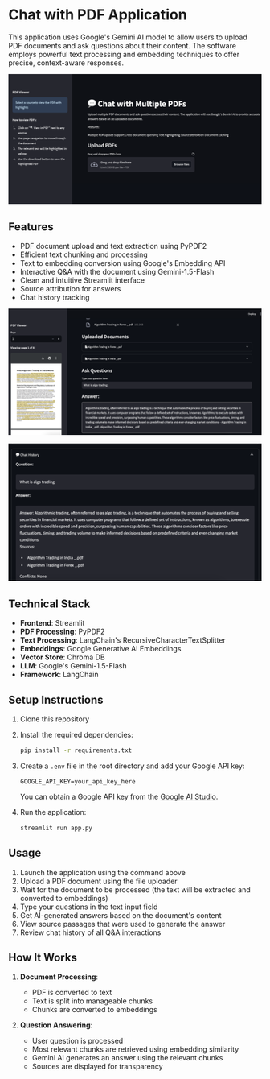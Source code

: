 # Chat with PDF Application

This application uses Google's Gemini AI model to allow users to upload PDF documents and ask questions about their content. The software employs powerful text processing and embedding techniques to offer precise, context-aware responses.

![main](assets/main.png)

## Features

- PDF document upload and text extraction using PyPDF2
- Efficient text chunking and processing
- Text to embedding conversion using Google's Embedding API
- Interactive Q&A with the document using Gemini-1.5-Flash
- Clean and intuitive Streamlit interface
- Source attribution for answers
- Chat history tracking

![main](assets/highlight.png)


![main](assets/chat_history.png)


## Technical Stack

- **Frontend**: Streamlit
- **PDF Processing**: PyPDF2
- **Text Processing**: LangChain's RecursiveCharacterTextSplitter
- **Embeddings**: Google Generative AI Embeddings
- **Vector Store**: Chroma DB
- **LLM**: Google's Gemini-1.5-Flash
- **Framework**: LangChain

## Setup Instructions

1. Clone this repository
2. Install the required dependencies:
   ```bash
   pip install -r requirements.txt
   ```
3. Create a `.env` file in the root directory and add your Google API key:
   ```
   GOOGLE_API_KEY=your_api_key_here
   ```
   You can obtain a Google API key from the [Google AI Studio](https://aistudio.google.com/apikey).

4. Run the application:
   ```bash
   streamlit run app.py
   ```

## Usage

1. Launch the application using the command above
2. Upload a PDF document using the file uploader
3. Wait for the document to be processed (the text will be extracted and converted to embeddings)
4. Type your questions in the text input field
5. Get AI-generated answers based on the document's content
6. View source passages that were used to generate the answer
7. Review chat history of all Q&A interactions

## How It Works

1. **Document Processing**:
   - PDF is converted to text
   - Text is split into manageable chunks
   - Chunks are converted to embeddings

2. **Question Answering**:
   - User question is processed
   - Most relevant chunks are retrieved using embedding similarity
   - Gemini AI generates an answer using the relevant chunks
   - Sources are displayed for transparency
